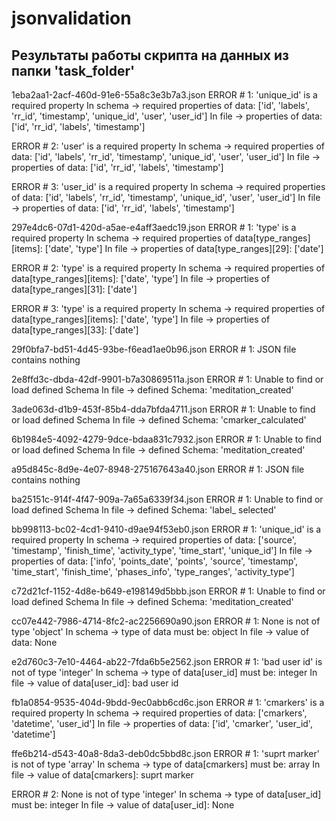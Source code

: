 # jsonvalidation

## Результаты работы скрипта на данных из папки 'task_folder'

1eba2aa1-2acf-460d-91e6-55a8c3e3b7a3.json
   ERROR # 1:  'unique_id' is a required property
      In schema	->	required properties of data:   ['id', 'labels', 'rr_id', 'timestamp', 'unique_id', 'user', 'user_id']
      In file	->	properties of data:   ['id', 'rr_id', 'labels', 'timestamp']

   ERROR # 2:  'user' is a required property
      In schema	->	required properties of data:   ['id', 'labels', 'rr_id', 'timestamp', 'unique_id', 'user', 'user_id']
      In file	->	properties of data:   ['id', 'rr_id', 'labels', 'timestamp']

   ERROR # 3:  'user_id' is a required property
      In schema	->	required properties of data:   ['id', 'labels', 'rr_id', 'timestamp', 'unique_id', 'user', 'user_id']
      In file	->	properties of data:   ['id', 'rr_id', 'labels', 'timestamp']


297e4dc6-07d1-420d-a5ae-e4aff3aedc19.json
   ERROR # 1:  'type' is a required property
      In schema	->	required properties of data[type_ranges][items]:   ['date', 'type']
      In file	->	properties of data[type_ranges][29]:   ['date']

   ERROR # 2:  'type' is a required property
      In schema	->	required properties of data[type_ranges][items]:   ['date', 'type']
      In file	->	properties of data[type_ranges][31]:   ['date']

   ERROR # 3:  'type' is a required property
      In schema	->	required properties of data[type_ranges][items]:   ['date', 'type']
      In file	->	properties of data[type_ranges][33]:   ['date']


29f0bfa7-bd51-4d45-93be-f6ead1ae0b96.json
   ERROR # 1:  JSON file contains nothing


2e8ffd3c-dbda-42df-9901-b7a30869511a.json
   ERROR # 1:  Unable to find or load defined Schema
      In file	->	defined Schema:   'meditation_created'


3ade063d-d1b9-453f-85b4-dda7bfda4711.json
   ERROR # 1:  Unable to find or load defined Schema
      In file	->	defined Schema:   'cmarker_calculated'


6b1984e5-4092-4279-9dce-bdaa831c7932.json
   ERROR # 1:  Unable to find or load defined Schema
      In file	->	defined Schema:   'meditation_created'


a95d845c-8d9e-4e07-8948-275167643a40.json
   ERROR # 1:  JSON file contains nothing


ba25151c-914f-4f47-909a-7a65a6339f34.json
   ERROR # 1:  Unable to find or load defined Schema
      In file	->	defined Schema:   'label_       selected'


bb998113-bc02-4cd1-9410-d9ae94f53eb0.json
   ERROR # 1:  'unique_id' is a required property
      In schema	->	required properties of data:   ['source', 'timestamp', 'finish_time', 'activity_type', 'time_start', 'unique_id']
      In file	->	properties of data:   ['info', 'points_date', 'points', 'source', 'timestamp', 'time_start', 'finish_time', 'phases_info', 'type_ranges', 'activity_type']


c72d21cf-1152-4d8e-b649-e198149d5bbb.json
   ERROR # 1:  Unable to find or load defined Schema
      In file	->	defined Schema:   'meditation_created'


cc07e442-7986-4714-8fc2-ac2256690a90.json
   ERROR # 1:  None is not of type 'object'
      In schema	->	type of data must be:   object
      In file	->	value of data:   None


e2d760c3-7e10-4464-ab22-7fda6b5e2562.json
   ERROR # 1:  'bad user id' is not of type 'integer'
      In schema	->	type of data[user_id] must be:   integer
      In file	->	value of data[user_id]:   bad user id


fb1a0854-9535-404d-9bdd-9ec0abb6cd6c.json
   ERROR # 1:  'cmarkers' is a required property
      In schema	->	required properties of data:   ['cmarkers', 'datetime', 'user_id']
      In file	->	properties of data:   ['id', 'cmarker', 'user_id', 'datetime']


ffe6b214-d543-40a8-8da3-deb0dc5bbd8c.json
   ERROR # 1:  'suprt marker' is not of type 'array'
      In schema	->	type of data[cmarkers] must be:   array
      In file	->	value of data[cmarkers]:   suprt marker

   ERROR # 2:  None is not of type 'integer'
      In schema	->	type of data[user_id] must be:   integer
      In file	->	value of data[user_id]:   None


